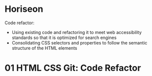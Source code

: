 # Horiseon
Code refactor:
- Using existing code and refactoring it to meet web accessibility standards so that it is optimized for search engines
- Consolidating CSS selectors and properties to follow the semantic structure of the HTML elements

# 01 HTML CSS Git: Code Refactor
